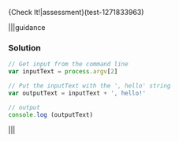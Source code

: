 {Check It!|assessment}(test-1271833963)

|||guidance
### Solution
```javascript
// Get input from the command line
var inputText = process.argv[2]

// Put the inputText with the ', hello' string
var outputText = inputText + ', hello!'

// output
console.log (outputText)
```
|||